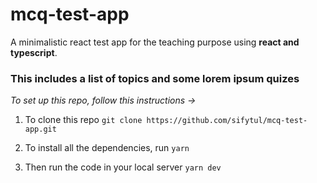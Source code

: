 # mcq-test-app
A minimalistic react test app for the teaching purpose using **react and typescript**.


### This includes a list of topics and some lorem ipsum quizes

_To set up this repo, follow this instructions ->_

1. To clone this repo
   `git clone https://github.com/sifytul/mcq-test-app.git`

1. To install all the dependencies, run
   `yarn`

1. Then run the code in your local server
   `yarn dev`

